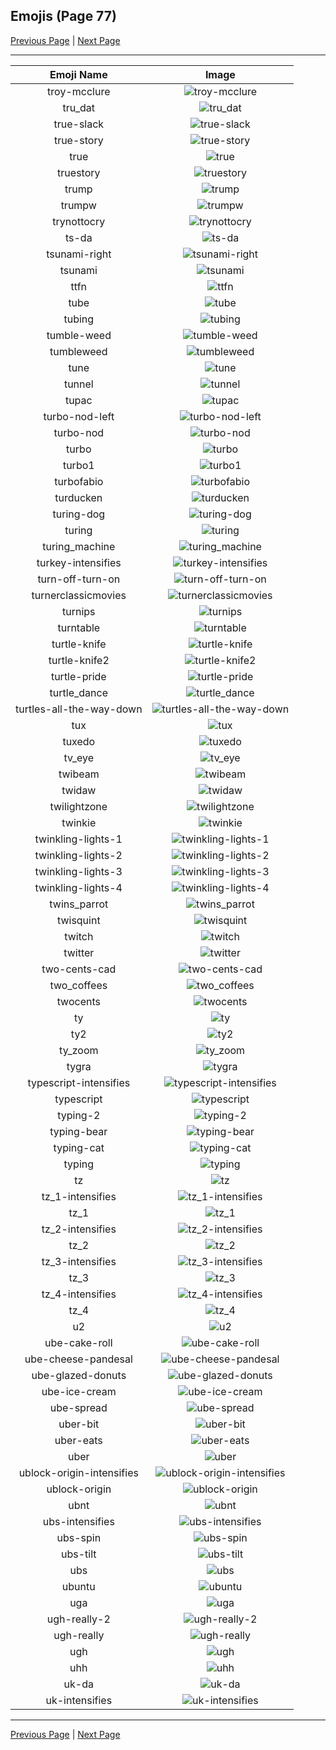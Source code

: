 
  ## Emojis (Page 77)

  [Previous Page](/docs/hashicorp/page-t-0076.md)
   | [Next Page](/docs/hashicorp/page-u-0078.md)

  <hr />

  |Emoji Name|Image|
  | :-: | :-: |
  |troy-mcclure| ![troy-mcclure](/emojis/hashicorp/troy-mcclure.png)|
  |tru_dat| ![tru_dat](/emojis/hashicorp/tru_dat.jpg)|
  |true-slack| ![true-slack](/emojis/hashicorp/true-slack.png)|
  |true-story| ![true-story](/emojis/hashicorp/true-story.png)|
  |true| ![true](/emojis/hashicorp/true.png)|
  |truestory| ![truestory](/emojis/hashicorp/truestory.png)|
  |trump| ![trump](/emojis/hashicorp/trump.png)|
  |trumpw| ![trumpw](/emojis/hashicorp/trumpw.png)|
  |trynottocry| ![trynottocry](/emojis/hashicorp/trynottocry.gif)|
  |ts-da| ![ts-da](/emojis/hashicorp/ts-da.png)|
  |tsunami-right| ![tsunami-right](/emojis/hashicorp/tsunami-right.png)|
  |tsunami| ![tsunami](/emojis/hashicorp/tsunami.png)|
  |ttfn| ![ttfn](/emojis/hashicorp/ttfn.png)|
  |tube| ![tube](/emojis/hashicorp/tube.png)|
  |tubing| ![tubing](/emojis/hashicorp/tubing.jpg)|
  |tumble-weed| ![tumble-weed](/emojis/hashicorp/tumble-weed.gif)|
  |tumbleweed| ![tumbleweed](/emojis/hashicorp/tumbleweed.gif)|
  |tune| ![tune](/emojis/hashicorp/tune.gif)|
  |tunnel| ![tunnel](/emojis/hashicorp/tunnel.png)|
  |tupac| ![tupac](/emojis/hashicorp/tupac.jpg)|
  |turbo-nod-left| ![turbo-nod-left](/emojis/hashicorp/turbo-nod-left.gif)|
  |turbo-nod| ![turbo-nod](/emojis/hashicorp/turbo-nod.gif)|
  |turbo| ![turbo](/emojis/hashicorp/turbo.png)|
  |turbo1| ![turbo1](/emojis/hashicorp/turbo1.png)|
  |turbofabio| ![turbofabio](/emojis/hashicorp/turbofabio.gif)|
  |turducken| ![turducken](/emojis/hashicorp/turducken.jpg)|
  |turing-dog| ![turing-dog](/emojis/hashicorp/turing-dog.png)|
  |turing| ![turing](/emojis/hashicorp/turing.png)|
  |turing_machine| ![turing_machine](/emojis/hashicorp/turing_machine.jpg)|
  |turkey-intensifies| ![turkey-intensifies](/emojis/hashicorp/turkey-intensifies.gif)|
  |turn-off-turn-on| ![turn-off-turn-on](/emojis/hashicorp/turn-off-turn-on.gif)|
  |turnerclassicmovies| ![turnerclassicmovies](/emojis/hashicorp/turnerclassicmovies.gif)|
  |turnips| ![turnips](/emojis/hashicorp/turnips.png)|
  |turntable| ![turntable](/emojis/hashicorp/turntable.png)|
  |turtle-knife| ![turtle-knife](/emojis/hashicorp/turtle-knife.png)|
  |turtle-knife2| ![turtle-knife2](/emojis/hashicorp/turtle-knife2.png)|
  |turtle-pride| ![turtle-pride](/emojis/hashicorp/turtle-pride.png)|
  |turtle_dance| ![turtle_dance](/emojis/hashicorp/turtle_dance.gif)|
  |turtles-all-the-way-down| ![turtles-all-the-way-down](/emojis/hashicorp/turtles-all-the-way-down.gif)|
  |tux| ![tux](/emojis/hashicorp/tux.png)|
  |tuxedo| ![tuxedo](/emojis/hashicorp/tuxedo.png)|
  |tv_eye| ![tv_eye](/emojis/hashicorp/tv_eye.png)|
  |twibeam| ![twibeam](/emojis/hashicorp/twibeam.png)|
  |twidaw| ![twidaw](/emojis/hashicorp/twidaw.png)|
  |twilightzone| ![twilightzone](/emojis/hashicorp/twilightzone.png)|
  |twinkie| ![twinkie](/emojis/hashicorp/twinkie.jpg)|
  |twinkling-lights-1| ![twinkling-lights-1](/emojis/hashicorp/twinkling-lights-1.gif)|
  |twinkling-lights-2| ![twinkling-lights-2](/emojis/hashicorp/twinkling-lights-2.gif)|
  |twinkling-lights-3| ![twinkling-lights-3](/emojis/hashicorp/twinkling-lights-3.gif)|
  |twinkling-lights-4| ![twinkling-lights-4](/emojis/hashicorp/twinkling-lights-4.gif)|
  |twins_parrot| ![twins_parrot](/emojis/hashicorp/twins_parrot.gif)|
  |twisquint| ![twisquint](/emojis/hashicorp/twisquint.png)|
  |twitch| ![twitch](/emojis/hashicorp/twitch.png)|
  |twitter| ![twitter](/emojis/hashicorp/twitter.png)|
  |two-cents-cad| ![two-cents-cad](/emojis/hashicorp/two-cents-cad.png)|
  |two_coffees| ![two_coffees](/emojis/hashicorp/two_coffees.png)|
  |twocents| ![twocents](/emojis/hashicorp/twocents.jpg)|
  |ty| ![ty](/emojis/hashicorp/ty.gif)|
  |ty2| ![ty2](/emojis/hashicorp/ty2.png)|
  |ty_zoom| ![ty_zoom](/emojis/hashicorp/ty_zoom.gif)|
  |tygra| ![tygra](/emojis/hashicorp/tygra.png)|
  |typescript-intensifies| ![typescript-intensifies](/emojis/hashicorp/typescript-intensifies.gif)|
  |typescript| ![typescript](/emojis/hashicorp/typescript.png)|
  |typing-2| ![typing-2](/emojis/hashicorp/typing-2.gif)|
  |typing-bear| ![typing-bear](/emojis/hashicorp/typing-bear.gif)|
  |typing-cat| ![typing-cat](/emojis/hashicorp/typing-cat.gif)|
  |typing| ![typing](/emojis/hashicorp/typing.gif)|
  |tz| ![tz](/emojis/hashicorp/tz.png)|
  |tz_1-intensifies| ![tz_1-intensifies](/emojis/hashicorp/tz_1-intensifies.gif)|
  |tz_1| ![tz_1](/emojis/hashicorp/tz_1.png)|
  |tz_2-intensifies| ![tz_2-intensifies](/emojis/hashicorp/tz_2-intensifies.gif)|
  |tz_2| ![tz_2](/emojis/hashicorp/tz_2.png)|
  |tz_3-intensifies| ![tz_3-intensifies](/emojis/hashicorp/tz_3-intensifies.gif)|
  |tz_3| ![tz_3](/emojis/hashicorp/tz_3.png)|
  |tz_4-intensifies| ![tz_4-intensifies](/emojis/hashicorp/tz_4-intensifies.gif)|
  |tz_4| ![tz_4](/emojis/hashicorp/tz_4.png)|
  |u2| ![u2](/emojis/hashicorp/u2.png)|
  |ube-cake-roll| ![ube-cake-roll](/emojis/hashicorp/ube-cake-roll.jpg)|
  |ube-cheese-pandesal| ![ube-cheese-pandesal](/emojis/hashicorp/ube-cheese-pandesal.jpg)|
  |ube-glazed-donuts| ![ube-glazed-donuts](/emojis/hashicorp/ube-glazed-donuts.jpg)|
  |ube-ice-cream| ![ube-ice-cream](/emojis/hashicorp/ube-ice-cream.jpg)|
  |ube-spread| ![ube-spread](/emojis/hashicorp/ube-spread.jpg)|
  |uber-bit| ![uber-bit](/emojis/hashicorp/uber-bit.png)|
  |uber-eats| ![uber-eats](/emojis/hashicorp/uber-eats.png)|
  |uber| ![uber](/emojis/hashicorp/uber.png)|
  |ublock-origin-intensifies| ![ublock-origin-intensifies](/emojis/hashicorp/ublock-origin-intensifies.gif)|
  |ublock-origin| ![ublock-origin](/emojis/hashicorp/ublock-origin.png)|
  |ubnt| ![ubnt](/emojis/hashicorp/ubnt.jpg)|
  |ubs-intensifies| ![ubs-intensifies](/emojis/hashicorp/ubs-intensifies.gif)|
  |ubs-spin| ![ubs-spin](/emojis/hashicorp/ubs-spin.gif)|
  |ubs-tilt| ![ubs-tilt](/emojis/hashicorp/ubs-tilt.gif)|
  |ubs| ![ubs](/emojis/hashicorp/ubs.png)|
  |ubuntu| ![ubuntu](/emojis/hashicorp/ubuntu.png)|
  |uga| ![uga](/emojis/hashicorp/uga.png)|
  |ugh-really-2| ![ugh-really-2](/emojis/hashicorp/ugh-really-2.png)|
  |ugh-really| ![ugh-really](/emojis/hashicorp/ugh-really.png)|
  |ugh| ![ugh](/emojis/hashicorp/ugh.png)|
  |uhh| ![uhh](/emojis/hashicorp/uhh.gif)|
  |uk-da| ![uk-da](/emojis/hashicorp/uk-da.png)|
  |uk-intensifies| ![uk-intensifies](/emojis/hashicorp/uk-intensifies.gif)|

  <hr/>
  
  [Previous Page](/docs/hashicorp/page-t-0076.md)
   | [Next Page](/docs/hashicorp/page-u-0078.md)